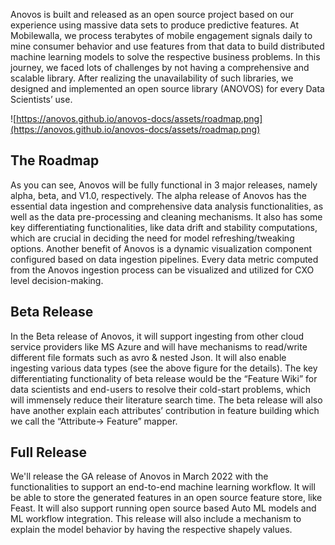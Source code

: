 Anovos is built and released as an open source project based on our experience using massive data sets to produce predictive features. At Mobilewalla, we process terabytes of mobile engagement signals daily to mine consumer behavior and use features from that data to build distributed machine learning models to solve the respective business problems. In this journey, we faced lots of challenges by not having a comprehensive and scalable library. After realizing the unavailability of such libraries, we designed and implemented an open source library (ANOVOS) for every Data Scientists’ use. 

![https://anovos.github.io/anovos-docs/assets/roadmap.png](https://anovos.github.io/anovos-docs/assets/roadmap.png)

## The Roadmap
As you can see, Anovos will be fully functional in 3 major releases, namely alpha, beta, and V1.0, respectively. The alpha release of Anovos has the essential data ingestion and comprehensive data analysis functionalities, as well as the data pre-processing and cleaning mechanisms. It also has some key differentiating functionalities, like data drift and stability computations, which are crucial in deciding the need for model refreshing/tweaking options. Another benefit of Anovos is a dynamic visualization component configured based on data ingestion pipelines. Every data metric computed from the Anovos ingestion process can be visualized and utilized for CXO level decision-making.

## Beta Release

In the Beta release of Anovos, it will support ingesting from other cloud service providers like MS Azure and will have mechanisms to read/write different file formats such as avro & nested Json. It will also enable ingesting various data types (see the above figure for the details). The key differentiating functionality of beta release would be the “Feature Wiki” for data scientists and end-users to resolve their cold-start problems, which will immensely reduce their literature search time. The beta release will also have another explain each attributes’ contribution in feature building which we call the  “Attribute-> Feature” mapper.

## Full Release
We'll release the GA release of Anovos in March 2022 with the functionalities to support an end-to-end machine learning workflow. It will be able to store the generated features in an open source feature store, like Feast. It will also support running open source based Auto ML models and ML workflow integration. This release will also include a mechanism to explain the model behavior by having the respective shapely values. 